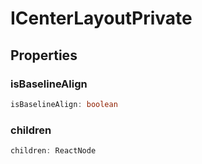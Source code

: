 # ICenterLayoutPrivate

## Properties

### isBaselineAlign

```ts
isBaselineAlign: boolean
```

### children

```ts
children: ReactNode
```
